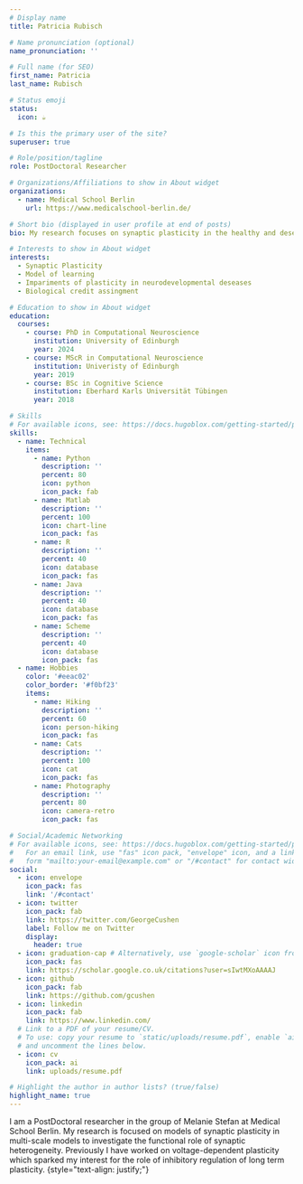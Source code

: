 ```yaml
---
# Display name
title: Patricia Rubisch

# Name pronunciation (optional)
name_pronunciation: ''

# Full name (for SEO)
first_name: Patricia
last_name: Rubisch

# Status emoji
status:
  icon: ☕️

# Is this the primary user of the site?
superuser: true

# Role/position/tagline
role: PostDoctoral Researcher

# Organizations/Affiliations to show in About widget
organizations:
  - name: Medical School Berlin 
    url: https://www.medicalschool-berlin.de/

# Short bio (displayed in user profile at end of posts)
bio: My research focuses on synaptic plasticity in the healthy and deseased brain. 

# Interests to show in About widget
interests:
  - Synaptic Plasticity
  - Model of learning
  - Impariments of plasticity in neurodevelopmental deseases
  - Biological credit assingment

# Education to show in About widget
education:
  courses:
    - course: PhD in Computational Neuroscience
      institution: University of Edinburgh
      year: 2024
    - course: MScR in Computational Neuroscience
      institution: Univeristy of Edinburgh
      year: 2019
    - course: BSc in Cognitive Science
      institution: Eberhard Karls Universität Tübingen
      year: 2018

# Skills
# For available icons, see: https://docs.hugoblox.com/getting-started/page-builder/#icons
skills:
  - name: Technical
    items:
      - name: Python
        description: ''
        percent: 80
        icon: python
        icon_pack: fab
      - name: Matlab
        description: ''
        percent: 100
        icon: chart-line
        icon_pack: fas
      - name: R
        description: ''
        percent: 40
        icon: database
        icon_pack: fas
      - name: Java
        description: ''
        percent: 40
        icon: database
        icon_pack: fas
      - name: Scheme
        description: ''
        percent: 40
        icon: database
        icon_pack: fas
  - name: Hobbies
    color: '#eeac02'
    color_border: '#f0bf23'
    items:
      - name: Hiking
        description: ''
        percent: 60
        icon: person-hiking
        icon_pack: fas
      - name: Cats
        description: ''
        percent: 100
        icon: cat
        icon_pack: fas
      - name: Photography
        description: ''
        percent: 80
        icon: camera-retro
        icon_pack: fas

# Social/Academic Networking
# For available icons, see: https://docs.hugoblox.com/getting-started/page-builder/#icons
#   For an email link, use "fas" icon pack, "envelope" icon, and a link in the
#   form "mailto:your-email@example.com" or "/#contact" for contact widget.
social:
  - icon: envelope
    icon_pack: fas
    link: '/#contact'
  - icon: twitter
    icon_pack: fab
    link: https://twitter.com/GeorgeCushen
    label: Follow me on Twitter
    display:
      header: true
  - icon: graduation-cap # Alternatively, use `google-scholar` icon from `ai` icon pack
    icon_pack: fas
    link: https://scholar.google.co.uk/citations?user=sIwtMXoAAAAJ
  - icon: github
    icon_pack: fab
    link: https://github.com/gcushen
  - icon: linkedin
    icon_pack: fab
    link: https://www.linkedin.com/
  # Link to a PDF of your resume/CV.
  # To use: copy your resume to `static/uploads/resume.pdf`, enable `ai` icons in `params.yaml`,
  # and uncomment the lines below.
  - icon: cv
    icon_pack: ai
    link: uploads/resume.pdf

# Highlight the author in author lists? (true/false)
highlight_name: true
---
```


I am a PostDoctoral researcher in the group of Melanie Stefan at Medical School Berlin. My research is focused on models of synaptic plasticity in multi-scale models to investigate the functional role of synaptic heterogeneity. Previously I have worked on voltage-dependent plasticity which sparked my interest for the role of inhibitory regulation of long term plasticity. 
{style="text-align: justify;"}
